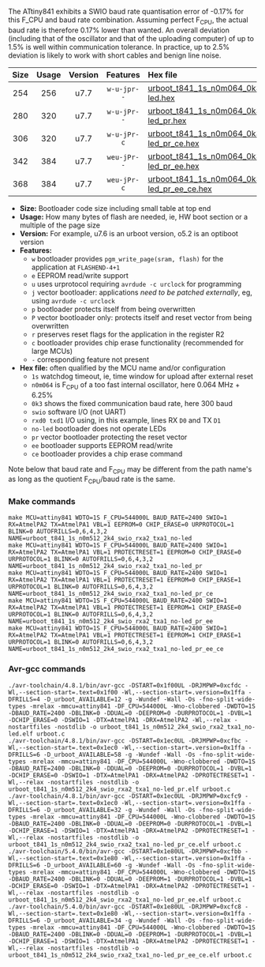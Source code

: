 The ATtiny841 exhibits a SWIO baud rate quantisation error of -0.17% for this F_CPU and baud rate combination. Assuming perfect F<sub>CPU</sub>, the actual baud rate is therefore 0.17% lower than wanted. An overall deviation (including that of the oscillator and that of the uploading computer) of up to 1.5% is well within communication tolerance. In practice, up to 2.5% deviation is likely to work with short cables and benign line noise.

|Size|Usage|Version|Features|Hex file|
|:-:|:-:|:-:|:-:|:--|
|254|256|u7.7|`w-u-jpr--`|[urboot_t841_1s_n0m064_0k3_swio_rxa2_txa1_no-led.hex](https://raw.githubusercontent.com/stefanrueger/urboot.hex/main/mcus/attiny841/watchdog_1_s/internal_oscillator_n%2B6.25%25/%2B0m064000_hz/%2B%2B%2B0k3_baud/uart0_rxa2_txa1/no-led/urboot_t841_1s_n0m064_0k3_swio_rxa2_txa1_no-led.hex)|
|280|320|u7.7|`w-u-jPr--`|[urboot_t841_1s_n0m064_0k3_swio_rxa2_txa1_no-led_pr.hex](https://raw.githubusercontent.com/stefanrueger/urboot.hex/main/mcus/attiny841/watchdog_1_s/internal_oscillator_n%2B6.25%25/%2B0m064000_hz/%2B%2B%2B0k3_baud/uart0_rxa2_txa1/no-led/urboot_t841_1s_n0m064_0k3_swio_rxa2_txa1_no-led_pr.hex)|
|306|320|u7.7|`w-u-jPr-c`|[urboot_t841_1s_n0m064_0k3_swio_rxa2_txa1_no-led_pr_ce.hex](https://raw.githubusercontent.com/stefanrueger/urboot.hex/main/mcus/attiny841/watchdog_1_s/internal_oscillator_n%2B6.25%25/%2B0m064000_hz/%2B%2B%2B0k3_baud/uart0_rxa2_txa1/no-led/urboot_t841_1s_n0m064_0k3_swio_rxa2_txa1_no-led_pr_ce.hex)|
|342|384|u7.7|`weu-jPr--`|[urboot_t841_1s_n0m064_0k3_swio_rxa2_txa1_no-led_pr_ee.hex](https://raw.githubusercontent.com/stefanrueger/urboot.hex/main/mcus/attiny841/watchdog_1_s/internal_oscillator_n%2B6.25%25/%2B0m064000_hz/%2B%2B%2B0k3_baud/uart0_rxa2_txa1/no-led/urboot_t841_1s_n0m064_0k3_swio_rxa2_txa1_no-led_pr_ee.hex)|
|368|384|u7.7|`weu-jPr-c`|[urboot_t841_1s_n0m064_0k3_swio_rxa2_txa1_no-led_pr_ee_ce.hex](https://raw.githubusercontent.com/stefanrueger/urboot.hex/main/mcus/attiny841/watchdog_1_s/internal_oscillator_n%2B6.25%25/%2B0m064000_hz/%2B%2B%2B0k3_baud/uart0_rxa2_txa1/no-led/urboot_t841_1s_n0m064_0k3_swio_rxa2_txa1_no-led_pr_ee_ce.hex)|

- **Size:** Bootloader code size including small table at top end
- **Usage:** How many bytes of flash are needed, ie, HW boot section or a multiple of the page size
- **Version:** For example, u7.6 is an urboot version, o5.2 is an optiboot version
- **Features:**
  + `w` bootloader provides `pgm_write_page(sram, flash)` for the application at `FLASHEND-4+1`
  + `e` EEPROM read/write support
  + `u` uses urprotocol requiring `avrdude -c urclock` for programming
  + `j` vector bootloader: applications *need to be patched externally*, eg, using `avrdude -c urclock`
  + `p` bootloader protects itself from being overwritten
  + `P` vector bootloader only: protects itself and reset vector from being overwritten
  + `r` preserves reset flags for the application in the register R2
  + `c` bootloader provides chip erase functionality (recommended for large MCUs)
  + `-` corresponding feature not present
- **Hex file:** often qualified by the MCU name and/or configuration
  + `1s` watchdog timeout, ie, time window for upload after external reset
  + `n0m064` is F<sub>CPU</sub> of a too fast internal oscillator, here 0.064 MHz + 6.25%
  + `0k3` shows the fixed communication baud rate, here 300 baud
  + `swio` software I/O (not UART)
  + `rxd0 txd1` I/O using, in this example, lines RX `D0` and TX `D1`
  + `no-led` bootloader does not operate LEDs
  + `pr` vector bootloader protecting the reset vector
  + `ee` bootloader supports EEPROM read/write
  + `ce` bootloader provides a chip erase command


Note below that baud rate and F<sub>CPU</sub> may be different from the path name's as long as the quotient F<sub>CPU</sub>/baud rate is the same.

### Make commands
```
make MCU=attiny841 WDTO=1S F_CPU=544000L BAUD_RATE=2400 SWIO=1 RX=AtmelPA2 TX=AtmelPA1 VBL=1 EEPROM=0 CHIP_ERASE=0 URPROTOCOL=1 BLINK=0 AUTOFRILLS=0,6,4,3,2 NAME=urboot_t841_1s_n0m512_2k4_swio_rxa2_txa1_no-led
make MCU=attiny841 WDTO=1S F_CPU=544000L BAUD_RATE=2400 SWIO=1 RX=AtmelPA2 TX=AtmelPA1 VBL=1 PROTECTRESET=1 EEPROM=0 CHIP_ERASE=0 URPROTOCOL=1 BLINK=0 AUTOFRILLS=0,6,4,3,2 NAME=urboot_t841_1s_n0m512_2k4_swio_rxa2_txa1_no-led_pr
make MCU=attiny841 WDTO=1S F_CPU=544000L BAUD_RATE=2400 SWIO=1 RX=AtmelPA2 TX=AtmelPA1 VBL=1 PROTECTRESET=1 EEPROM=0 CHIP_ERASE=1 URPROTOCOL=1 BLINK=0 AUTOFRILLS=0,6,4,3,2 NAME=urboot_t841_1s_n0m512_2k4_swio_rxa2_txa1_no-led_pr_ce
make MCU=attiny841 WDTO=1S F_CPU=544000L BAUD_RATE=2400 SWIO=1 RX=AtmelPA2 TX=AtmelPA1 VBL=1 PROTECTRESET=1 EEPROM=1 CHIP_ERASE=0 URPROTOCOL=1 BLINK=0 AUTOFRILLS=0,6,4,3,2 NAME=urboot_t841_1s_n0m512_2k4_swio_rxa2_txa1_no-led_pr_ee
make MCU=attiny841 WDTO=1S F_CPU=544000L BAUD_RATE=2400 SWIO=1 RX=AtmelPA2 TX=AtmelPA1 VBL=1 PROTECTRESET=1 EEPROM=1 CHIP_ERASE=1 URPROTOCOL=1 BLINK=0 AUTOFRILLS=0,6,4,3,2 NAME=urboot_t841_1s_n0m512_2k4_swio_rxa2_txa1_no-led_pr_ee_ce
```

### Avr-gcc commands
```
./avr-toolchain/4.8.1/bin/avr-gcc -DSTART=0x1f00UL -DRJMPWP=0xcfdc -Wl,--section-start=.text=0x1f00 -Wl,--section-start=.version=0x1ffa -DFRILLS=4 -D_urboot_AVAILABLE=12 -g -Wundef -Wall -Os -fno-split-wide-types -mrelax -mmcu=attiny841 -DF_CPU=544000L -Wno-clobbered -DWDTO=1S -DBAUD_RATE=2400 -DBLINK=0 -DDUAL=0 -DEEPROM=0 -DURPROTOCOL=1 -DVBL=1 -DCHIP_ERASE=0 -DSWIO=1 -DTX=AtmelPA1 -DRX=AtmelPA2 -Wl,--relax -nostartfiles -nostdlib -o urboot_t841_1s_n0m512_2k4_swio_rxa2_txa1_no-led.elf urboot.c
./avr-toolchain/4.8.1/bin/avr-gcc -DSTART=0x1ec0UL -DRJMPWP=0xcfbc -Wl,--section-start=.text=0x1ec0 -Wl,--section-start=.version=0x1ffa -DFRILLS=6 -D_urboot_AVAILABLE=58 -g -Wundef -Wall -Os -fno-split-wide-types -mrelax -mmcu=attiny841 -DF_CPU=544000L -Wno-clobbered -DWDTO=1S -DBAUD_RATE=2400 -DBLINK=0 -DDUAL=0 -DEEPROM=0 -DURPROTOCOL=1 -DVBL=1 -DCHIP_ERASE=0 -DSWIO=1 -DTX=AtmelPA1 -DRX=AtmelPA2 -DPROTECTRESET=1 -Wl,--relax -nostartfiles -nostdlib -o urboot_t841_1s_n0m512_2k4_swio_rxa2_txa1_no-led_pr.elf urboot.c
./avr-toolchain/4.8.1/bin/avr-gcc -DSTART=0x1ec0UL -DRJMPWP=0xcfc9 -Wl,--section-start=.text=0x1ec0 -Wl,--section-start=.version=0x1ffa -DFRILLS=6 -D_urboot_AVAILABLE=32 -g -Wundef -Wall -Os -fno-split-wide-types -mrelax -mmcu=attiny841 -DF_CPU=544000L -Wno-clobbered -DWDTO=1S -DBAUD_RATE=2400 -DBLINK=0 -DDUAL=0 -DEEPROM=0 -DURPROTOCOL=1 -DVBL=1 -DCHIP_ERASE=1 -DSWIO=1 -DTX=AtmelPA1 -DRX=AtmelPA2 -DPROTECTRESET=1 -Wl,--relax -nostartfiles -nostdlib -o urboot_t841_1s_n0m512_2k4_swio_rxa2_txa1_no-led_pr_ce.elf urboot.c
./avr-toolchain/5.4.0/bin/avr-gcc -DSTART=0x1e80UL -DRJMPWP=0xcfbb -Wl,--section-start=.text=0x1e80 -Wl,--section-start=.version=0x1ffa -DFRILLS=6 -D_urboot_AVAILABLE=60 -g -Wundef -Wall -Os -fno-split-wide-types -mrelax -mmcu=attiny841 -DF_CPU=544000L -Wno-clobbered -DWDTO=1S -DBAUD_RATE=2400 -DBLINK=0 -DDUAL=0 -DEEPROM=1 -DURPROTOCOL=1 -DVBL=1 -DCHIP_ERASE=0 -DSWIO=1 -DTX=AtmelPA1 -DRX=AtmelPA2 -DPROTECTRESET=1 -Wl,--relax -nostartfiles -nostdlib -o urboot_t841_1s_n0m512_2k4_swio_rxa2_txa1_no-led_pr_ee.elf urboot.c
./avr-toolchain/5.4.0/bin/avr-gcc -DSTART=0x1e80UL -DRJMPWP=0xcfc8 -Wl,--section-start=.text=0x1e80 -Wl,--section-start=.version=0x1ffa -DFRILLS=6 -D_urboot_AVAILABLE=34 -g -Wundef -Wall -Os -fno-split-wide-types -mrelax -mmcu=attiny841 -DF_CPU=544000L -Wno-clobbered -DWDTO=1S -DBAUD_RATE=2400 -DBLINK=0 -DDUAL=0 -DEEPROM=1 -DURPROTOCOL=1 -DVBL=1 -DCHIP_ERASE=1 -DSWIO=1 -DTX=AtmelPA1 -DRX=AtmelPA2 -DPROTECTRESET=1 -Wl,--relax -nostartfiles -nostdlib -o urboot_t841_1s_n0m512_2k4_swio_rxa2_txa1_no-led_pr_ee_ce.elf urboot.c
```

